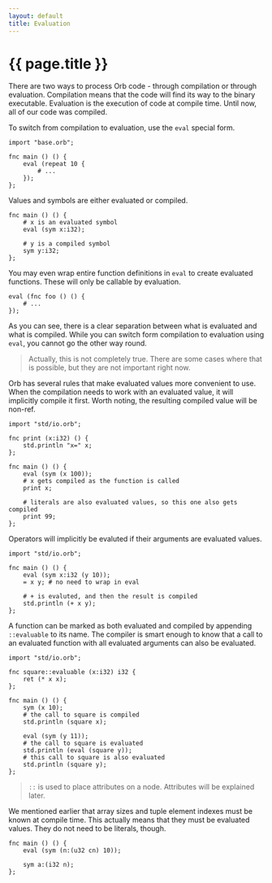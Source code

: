 ```yaml
---
layout: default
title: Evaluation
---
```

# {{ page.title }}

There are two ways to process Orb code - through compilation or through evaluation. Compilation means that the code will find its way to the binary executable. Evaluation is the execution of code at compile time. Until now, all of our code was compiled.

To switch from compilation to evaluation, use the `eval` special form.

```
import "base.orb";

fnc main () () {
    eval (repeat 10 {
        # ...
    });
};
```

Values and symbols are either evaluated or compiled.

```
fnc main () () {
    # x is an evaluated symbol
    eval (sym x:i32);

    # y is a compiled symbol
    sym y:i32;
};
```

You may even wrap entire function definitions in `eval` to create evaluated functions. These will only be callable by evaluation.

```
eval (fnc foo () () {
    # ...
});
```

As you can see, there is a clear separation between what is evaluated and what is compiled. While you can switch form compilation to evaluation using `eval`, you cannot go the other way round.

> Actually, this is not completely true. There are some cases where that is possible, but they are not important right now.

Orb has several rules that make evaluated values more convenient to use. When the compilation needs to work with an evaluated value, it will implicitly compile it first. Worth noting, the resulting compiled value will be non-ref.

```
import "std/io.orb";

fnc print (x:i32) () {
    std.println "x=" x;
};

fnc main () () {
    eval (sym (x 100));
    # x gets compiled as the function is called
    print x;

    # literals are also evaluated values, so this one also gets compiled
    print 99;
};
```

Operators will implicitly be evaluted if their arguments are evaluated values.

```
import "std/io.orb";

fnc main () () {
    eval (sym x:i32 (y 10));
    = x y; # no need to wrap in eval

    # + is evaluted, and then the result is compiled
    std.println (+ x y);
};
```

A function can be marked as both evaluated and compiled by appending `::evaluable` to its name. The compiler is smart enough to know that a call to an evaluated function with all evaluated arguments can also be evaluated.

```
import "std/io.orb";

fnc square::evaluable (x:i32) i32 {
    ret (* x x);
};

fnc main () () {
    sym (x 10);
    # the call to square is compiled
    std.println (square x);

    eval (sym (y 11));
    # the call to square is evaluated
    std.println (eval (square y));
    # this call to square is also evaluated
    std.println (square y);
};
```

> `::` is used to place attributes on a node. Attributes will be explained later.

We mentioned earlier that array sizes and tuple element indexes must be known at compile time. This actually means that they must be evaluated values. They do not need to be literals, though.

```
fnc main () () {
    eval (sym (n:(u32 cn) 10));

    sym a:(i32 n);
};
```